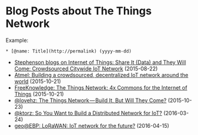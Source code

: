 # Blog Posts about The Things Network

Example:

```
* [@name: Title](http://permalink) (yyyy-mm-dd)
```

* [Stephenson blogs on Internet of Things: Share It (Data) and They Will Come: Crowdsourced Citywide IoT Network](http://www.stephensonstrategies.com/share-it-data-and-they-will-come/) (2015-08-22)
* [Atmel: Building a crowdsourced, decentralized IoT network around the world](http://blog.atmel.com/2015/10/21/building-a-crowdsourced-decentralized-iot-network-around-the-world/) (2015-10-21)
* [FreeKnowledge: The Things Network: 4x Commons for the Internet of Things](http://freeknowledge.eu/blogs/things-network-4x-commons-internet-of-things) (2015-10-21)
* [@lovehz: The Things Network — Build It, But Will They Come?](https://medium.com/@lovehz/the-things-network-the-power-of-open-iot-wans-306da32d7006#.uacp7q4kg) (2015-10-23)
* [@ktorz: So You Want to Build a Distributed Network for IoT?](https://ktorz.github.io/2016/03/24/so_you_want_to_build_a_distributed_network_for_iot/) (2016-03-24)
* [geo@EBP: LoRaWAN: IoT network for the future?](http://geo.ebp.ch/2016/04/15/lorawan-iot-network-for-the-future/) (2016-04-15)